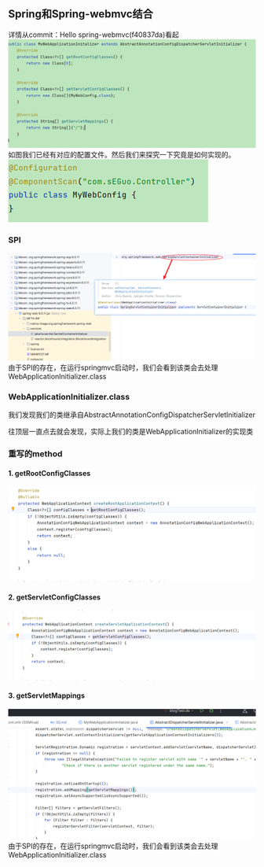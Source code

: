 ## Spring和Spring-webmvc结合

详情从commit：Hello spring-webmvc(f40837da)看起
![img.png](img.png)
如图我们已经有对应的配置文件。然后我们来探究一下究竟是如何实现的。
![img_1.png](img_1.png)

### SPI
![img_2.png](img_2.png)
由于SPI的存在，在运行springmvc启动时，我们会看到该类会去处理WebApplicationInitializer.class

### WebApplicationInitializer.class
我们发现我们的类继承自AbstractAnnotationConfigDispatcherServletInitializer

往顶层一直点去就会发现，实际上我们的类是WebApplicationInitializer的实现类

### 重写的method
#### 1. getRootConfigClasses

![img_3.png](img_3.png)
#### 2. getServletConfigClasses

![img_4.png](img_4.png)
#### 3. getServletMappings

![img_5.png](img_5.png)
由于SPI的存在，在运行springmvc启动时，我们会看到该类会去处理WebApplicationInitializer.class

